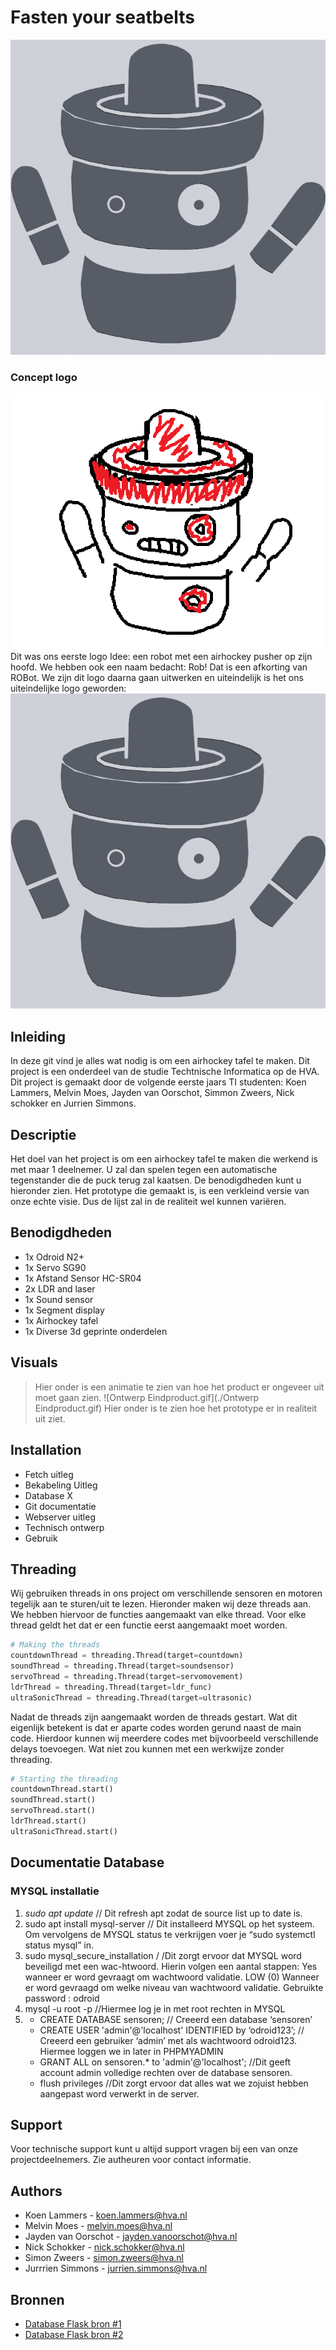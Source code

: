 # Fasten your seatbelts

![image](assets/images/printlogo.png)
### Concept logo

![image](assets/images/conceptlogo.png)
Dit was ons eerste logo Idee: een robot met een airhockey pusher op zijn hoofd. We hebben ook een naam bedacht: Rob! Dat is een afkorting van ROBot. We zijn dit logo daarna gaan uitwerken en uiteindelijk is het ons uiteindelijke logo geworden:
![image](assets/images/printlogo.png)

## Inleiding

In deze git vind je alles wat nodig is om een airhockey tafel te maken. Dit project is een onderdeel van de studie Techtnische Informatica op de HVA. Dit project is gemaakt door de volgende eerste jaars TI studenten: Koen Lammers, Melvin Moes, Jayden van Oorschot, Simmon Zweers, Nick schokker en Jurrien Simmons.

## Descriptie

Het doel van het project is om een airhockey tafel te maken die werkend is met maar 1 deelnemer. U zal dan spelen tegen een automatische tegenstander die de puck terug zal kaatsen. De benodigdheden kunt u hieronder zien. Het prototype die gemaakt is, is een verkleind versie van onze echte visie. Dus de lijst zal in de realiteit wel kunnen variëren.

## Benodigdheden

- 1x Odroid N2+
- 1x Servo SG90
- 1x Afstand Sensor HC-SR04
- 2x LDR and laser
- 1x Sound sensor
- 1x Segment display
- 1x Airhockey tafel
- 1x Diverse 3d geprinte onderdelen

## Visuals

> Hier onder is een animatie te zien van hoe het product er ongeveer uit moet gaan zien.
![Ontwerp Eindproduct.gif](./Ontwerp Eindproduct.gif)
> Hier onder is te zien hoe het prototype er in realiteit uit ziet.

## Installation

- Fetch uitleg
- Bekabeling Uitleg
- Database X
- Git documentatie
- Webserver uitleg
- Technisch ontwerp
- Gebruik

## Threading

Wij gebruiken threads in ons project om verschillende sensoren en motoren tegelijk aan te sturen/uit te lezen. Hieronder maken wij deze threads aan. We hebben hiervoor de functies aangemaakt van elke thread. Voor elke thread geldt het dat er een functie eerst aangemaakt moet worden.

```python
# Making the threads
countdownThread = threading.Thread(target=countdown)
soundThread = threading.Thread(target=soundsensor)
servoThread = threading.Thread(target=servomovement)
ldrThread = threading.Thread(target=ldr_func)
ultraSonicThread = threading.Thread(target=ultrasonic)
```

Nadat de threads zijn aangemaakt worden de threads gestart. Wat dit eigenlijk betekent is dat er aparte codes worden gerund naast de main code. Hierdoor kunnen wij meerdere codes met bijvoorbeeld verschillende delays toevoegen. Wat niet zou kunnen met een werkwijze zonder threading.

```python
# Starting the threading
countdownThread.start()
soundThread.start()
servoThread.start()
ldrThread.start()
ultraSonicThread.start()
```

## Documentatie Database

### MYSQL installatie

1. *sudo apt update* // Dit refresh apt zodat de source list up to date is.
2. sudo apt install mysql-server // Dit installeerd MYSQL op het systeem. Om vervolgens de MYSQL status te verkrijgen voer je “sudo systemctl status mysql” in.
3. sudo mysql_secure_installation / /Dit zorgt ervoor dat MYSQL word beveiligd met een wac-htwoord. Hierin volgen een aantal stappen:
Yes wanneer er word gevraagt om wachtwoord validatie.
LOW (0) Wanneer er word gevraagd om welke niveau van wachtwoord validatie.
Gebruikte password : odroid
4. mysql -u root -p //Hiermee log je in met root rechten in MYSQL
5.  - CREATE DATABASE sensoren; // Creeerd een database ‘sensoren’
    - CREATE USER 'admin'@'localhost' IDENTIFIED by ‘odroid123’;  // Creeerd een gebruiker ‘admin’ met als wachtwoord odroid123. Hiermee loggen we in later in PHPMYADMIN
    -  GRANT ALL on sensoren.* to 'admin'@'localhost';  //Dit geeft account admin volledige rechten over de database sensoren.
    -  flush privileges  //Dit zorgt ervoor dat alles wat we zojuist hebben aangepast word verwerkt in de server.

## Support

Voor technische support kunt u altijd support vragen bij een van onze projectdeelnemers. Zie autheuren voor contact informatie.

## Authors

- Koen Lammers        -   koen.lammers@hva.nl
- Melvin Moes         -   melvin.moes@hva.nl
- Jayden van Oorschot -   jayden.vanoorschot@hva.nl
- Nick Schokker       -   nick.schokker@hva.nl
- Simon Zweers        -   simon.zweers@hva.nl
- Jurrrien Simmons    -   jurrien.simmons@hva.nl

## Bronnen

- [Database Flask bron #1](https://towardsdatascience.com/python-webserver-with-flask-and-raspberry-pi-398423cc6f5d)
- [Database Flask bron #2](https://www.instructables.com/From-Data-to-Graph-a-Web-Jorney-With-Flask-and-SQL/)

